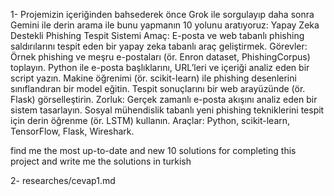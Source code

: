 1- Projemizin içeriğinden bahsederek önce Grok ile sorgulayıp daha sonra Gemini ile derin arama ile bunu yapmanın 10 yolunu aratıyoruz:
Yapay Zeka Destekli Phishing Tespit Sistemi
Amaç: E-posta ve web tabanlı phishing saldırılarını tespit eden bir yapay zeka tabanlı araç geliştirmek.
Görevler:
Örnek phishing ve meşru e-postaları (ör. Enron dataset, PhishingCorpus) toplayın.
Python ile e-posta başlıklarını, URL’leri ve içeriği analiz eden bir script yazın.
Makine öğrenimi (ör. scikit-learn) ile phishing desenlerini sınıflandıran bir model eğitin.
Tespit sonuçlarını bir web arayüzünde (ör. Flask) görselleştirin.
Zorluk:
Gerçek zamanlı e-posta akışını analiz eden bir sistem tasarlayın.
Sosyal mühendislik tabanlı yeni phishing tekniklerini tespit için derin öğrenme (ör. LSTM) kullanın.
Araçlar: Python, scikit-learn, TensorFlow, Flask, Wireshark.

find me the most up-to-date and new 10 solutions for completing this project and write  me the solutions in turkish

2- researches/cevap1.md
